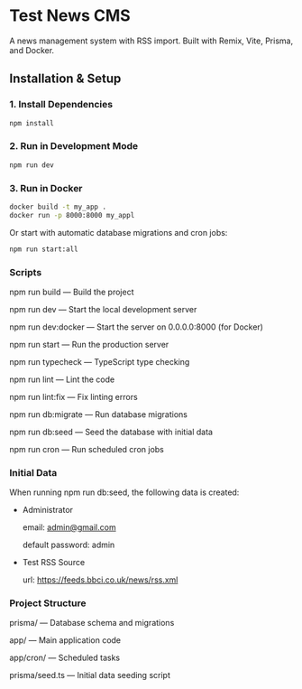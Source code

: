 # Test News CMS

A news management system with RSS import. Built with Remix, Vite, Prisma, and Docker.

## Installation & Setup

### 1. Install Dependencies
```sh
npm install
```

### 2. Run in Development Mode

```sh
npm run dev
```

### 3. Run in Docker

```sh
docker build -t my_app .
docker run -p 8000:8000 my_appl
```

Or start with automatic database migrations and cron jobs:

```sh
npm run start:all
```

### Scripts
npm run build — Build the project

npm run dev — Start the local development server

npm run dev:docker — Start the server on 0.0.0.0:8000 (for Docker)

npm run start — Run the production server

npm run typecheck — TypeScript type checking

npm run lint — Lint the code

npm run lint:fix — Fix linting errors

npm run db:migrate — Run database migrations

npm run db:seed — Seed the database with initial data

npm run cron — Run scheduled cron jobs

### Initial Data
When running npm run db:seed, the following data is created:

- Administrator

  email: admin@gmail.com
  
  default password: admin
  
- Test RSS Source
  
  url: https://feeds.bbci.co.uk/news/rss.xml


### Project Structure
prisma/ — Database schema and migrations

app/ — Main application code

app/cron/ — Scheduled tasks

prisma/seed.ts — Initial data seeding script